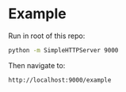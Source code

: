 # Example

Run in root of this repo:

```bash
python -m SimpleHTTPServer 9000
```

Then navigate to:

```text
http://localhost:9000/example
```
